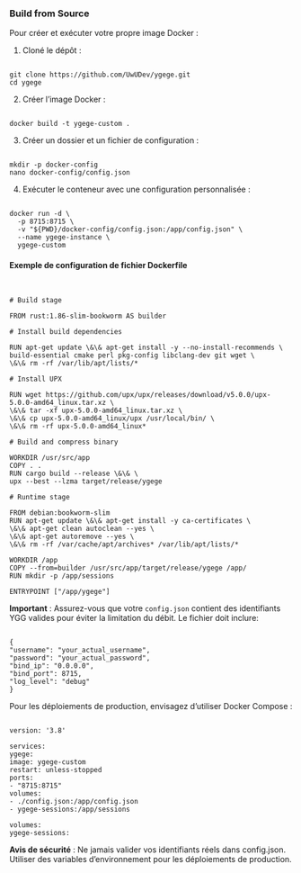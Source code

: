 ### Build from Source
Pour créer et exécuter votre propre image Docker :

1. Cloné le dépôt :
```

git clone https://github.com/UwUDev/ygege.git
cd ygege

```

2. Créer l’image Docker :
```

docker build -t ygege-custom .

```

3. Créer un dossier et un fichier de configuration :
```

mkdir -p docker-config
nano docker-config/config.json

```

4. Exécuter le conteneur avec une configuration personnalisée :
```

docker run -d \
  -p 8715:8715 \
  -v "${PWD}/docker-config/config.json:/app/config.json" \
  --name ygege-instance \
  ygege-custom

```

#### Exemple de configuration de fichier Dockerfile
```


# Build stage

FROM rust:1.86-slim-bookworm AS builder

# Install build dependencies

RUN apt-get update \&\& apt-get install -y --no-install-recommends \
build-essential cmake perl pkg-config libclang-dev git wget \
\&\& rm -rf /var/lib/apt/lists/*

# Install UPX

RUN wget https://github.com/upx/upx/releases/download/v5.0.0/upx-5.0.0-amd64_linux.tar.xz \
\&\& tar -xf upx-5.0.0-amd64_linux.tar.xz \
\&\& cp upx-5.0.0-amd64_linux/upx /usr/local/bin/ \
\&\& rm -rf upx-5.0.0-amd64_linux*

# Build and compress binary

WORKDIR /usr/src/app
COPY . .
RUN cargo build --release \&\& \
upx --best --lzma target/release/ygege

# Runtime stage

FROM debian:bookworm-slim
RUN apt-get update \&\& apt-get install -y ca-certificates \
\&\& apt-get clean autoclean --yes \
\&\& apt-get autoremove --yes \
\&\& rm -rf /var/cache/apt/archives* /var/lib/apt/lists/*

WORKDIR /app
COPY --from=builder /usr/src/app/target/release/ygege /app/
RUN mkdir -p /app/sessions

ENTRYPOINT ["/app/ygege"]

```

**Important** : Assurez-vous que votre `config.json` contient des identifiants YGG valides pour éviter la limitation du débit. Le fichier doit inclure:
```

{
"username": "your_actual_username",
"password": "your_actual_password",
"bind_ip": "0.0.0.0",
"bind_port": 8715,
"log_level": "debug"
}

```

Pour les déploiements de production, envisagez d’utiliser Docker Compose :
```

version: '3.8'

services:
ygege:
image: ygege-custom
restart: unless-stopped
ports:
- "8715:8715"
volumes:
- ./config.json:/app/config.json
- ygege-sessions:/app/sessions

volumes:
ygege-sessions:

```

**Avis de sécurité** : Ne jamais valider vos identifiants réels dans config.json. Utiliser des variables d’environnement pour les déploiements de production.
```
